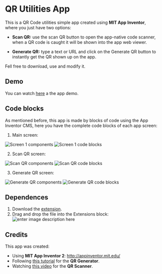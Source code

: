 # QR Utilities App

This is a QR Code utilities simple app created using **MIT App Inventor**, where you just have two options:

 - **Scan QR:** use the scan QR button to open the app-native code scanner, when a QR code is caught it will be shown into the app web viewer.
 
 - **Generate QR:** type a text or URL and click on the Generate QR button to instantly get the QR shown up on the app.
 
Fell free to download, use and modify it.

## Demo

You can watch [here](https://youtu.be/OiD5ainhoxI) a the app demo.

## Code blocks

As mentioned before, this app is made by blocks of code using the App Inventor CMS, here you have the complete code blocks of each app screen:

 1. Main screen:
 
 ![Screen 1 components](https://i.ibb.co/9rz8LQ0/Screenshot-4.png)
 ![Screen 1 code blocks](https://i.ibb.co/K91RZnP/Screenshot-9.png)
 
 2. Scan QR screen:
 
 ![Scan QR components](https://i.ibb.co/y6JSKJZ/Screenshot-6.png)
 ![Scan QR code blocks](https://i.ibb.co/0mCMn2h/Screenshot-7.png)
 
 3. Generate QR screen:
 
 ![Generate QR components](https://i.ibb.co/6tGzCJJ/Screenshot-2.png)
 ![Generate QR code blocks](https://i.ibb.co/kBKTYn1/Screenshot-8.png)
 

## Dependences

 1. Download the [extension](https://sourceforge.net/projects/released/files/com.NMD.QrCode.aix/download).
 2. Drag and drop the file into the Extensions block:
 ![enter image description here](https://i.ibb.co/2gxqtGp/extension.png)

## Credits
This app was created:
 - Using **MIT App Inventor 2**: http://appinventor.mit.edu/
 - Following [this tutorial](https://www.opensourceforu.com/2017/01/barcodegenerator/) for the **QR Generator**.
 - Watching [this video](https://www.youtube.com/watch?v=YJjIXfcYCRU) for the **QR Scanner**.
